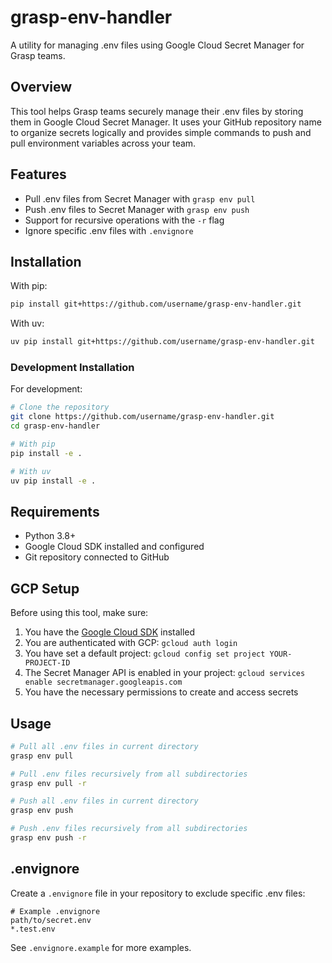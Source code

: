 # grasp-env-handler

A utility for managing .env files using Google Cloud Secret Manager for Grasp teams.

## Overview

This tool helps Grasp teams securely manage their .env files by storing them in Google Cloud Secret Manager.
It uses your GitHub repository name to organize secrets logically and provides simple commands to push and pull
environment variables across your team.

## Features

- Pull .env files from Secret Manager with `grasp env pull`
- Push .env files to Secret Manager with `grasp env push`
- Support for recursive operations with the `-r` flag
- Ignore specific .env files with `.envignore`

## Installation

With pip:
```bash
pip install git+https://github.com/username/grasp-env-handler.git
```

With uv:
```bash
uv pip install git+https://github.com/username/grasp-env-handler.git
```

### Development Installation

For development:
```bash
# Clone the repository
git clone https://github.com/username/grasp-env-handler.git
cd grasp-env-handler

# With pip
pip install -e .

# With uv
uv pip install -e .
```

## Requirements

- Python 3.8+
- Google Cloud SDK installed and configured
- Git repository connected to GitHub

## GCP Setup

Before using this tool, make sure:

1. You have the [Google Cloud SDK](https://cloud.google.com/sdk/docs/install) installed
2. You are authenticated with GCP: `gcloud auth login`
3. You have set a default project: `gcloud config set project YOUR-PROJECT-ID`
4. The Secret Manager API is enabled in your project: `gcloud services enable secretmanager.googleapis.com`
5. You have the necessary permissions to create and access secrets

## Usage

```bash
# Pull all .env files in current directory
grasp env pull

# Pull .env files recursively from all subdirectories
grasp env pull -r

# Push all .env files in current directory
grasp env push

# Push .env files recursively from all subdirectories
grasp env push -r
```

## .envignore

Create a `.envignore` file in your repository to exclude specific .env files:

```
# Example .envignore
path/to/secret.env
*.test.env
```

See `.envignore.example` for more examples. 